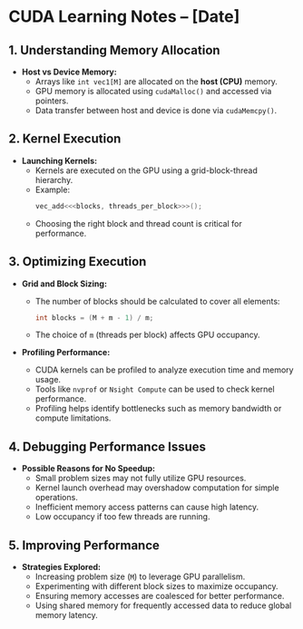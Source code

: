 # CUDA Learning Notes – [Date]

## 1. Understanding Memory Allocation
- **Host vs Device Memory:**  
  - Arrays like `int vec1[M]` are allocated on the **host (CPU)** memory.  
  - GPU memory is allocated using `cudaMalloc()` and accessed via pointers.  
  - Data transfer between host and device is done via `cudaMemcpy()`.

## 2. Kernel Execution
- **Launching Kernels:**  
  - Kernels are executed on the GPU using a grid-block-thread hierarchy.  
  - Example:  
    ```cpp
    vec_add<<<blocks, threads_per_block>>>();
    ```
  - Choosing the right block and thread count is critical for performance.

## 3. Optimizing Execution
- **Grid and Block Sizing:**  
  - The number of blocks should be calculated to cover all elements:  
    ```cpp
    int blocks = (M + m - 1) / m;
    ```  
  - The choice of `m` (threads per block) affects GPU occupancy.

- **Profiling Performance:**  
  - CUDA kernels can be profiled to analyze execution time and memory usage.  
  - Tools like `nvprof` or `Nsight Compute` can be used to check kernel performance.  
  - Profiling helps identify bottlenecks such as memory bandwidth or compute limitations.

## 4. Debugging Performance Issues
- **Possible Reasons for No Speedup:**  
  - Small problem sizes may not fully utilize GPU resources.  
  - Kernel launch overhead may overshadow computation for simple operations.  
  - Inefficient memory access patterns can cause high latency.  
  - Low occupancy if too few threads are running.

## 5. Improving Performance
- **Strategies Explored:**  
  - Increasing problem size (`M`) to leverage GPU parallelism.  
  - Experimenting with different block sizes to maximize occupancy.  
  - Ensuring memory accesses are coalesced for better performance.  
  - Using shared memory for frequently accessed data to reduce global memory latency.
